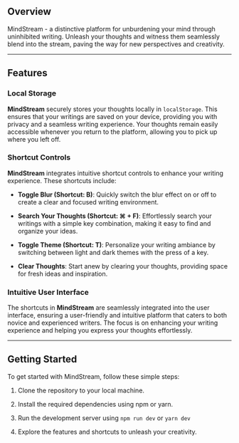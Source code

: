 ## Overview

MindStream - a distinctive platform for unburdening your mind through uninhibited writing. Unleash your thoughts and witness them seamlessly blend into the stream, paving the way for new perspectives and creativity.

---

## Features

### Local Storage

**MindStream** securely stores your thoughts locally in `localStorage`. This ensures that your writings are saved on your device, providing you with privacy and a seamless writing experience. Your thoughts remain easily accessible whenever you return to the platform, allowing you to pick up where you left off.

### Shortcut Controls

**MindStream** integrates intuitive shortcut controls to enhance your writing experience. These shortcuts include:

- **Toggle Blur (Shortcut: B)**: Quickly switch the blur effect on or off to create a clear and focused writing environment.

- **Search Your Thoughts (Shortcut: ⌘ + F)**: Effortlessly search your writings with a simple key combination, making it easy to find and organize your ideas.

- **Toggle Theme (Shortcut: T)**: Personalize your writing ambiance by switching between light and dark themes with the press of a key.

- **Clear Thoughts**: Start anew by clearing your thoughts, providing space for fresh ideas and inspiration.

### Intuitive User Interface

The shortcuts in **MindStream** are seamlessly integrated into the user interface, ensuring a user-friendly and intuitive platform that caters to both novice and experienced writers. The focus is on enhancing your writing experience and helping you express your thoughts effortlessly.

---

## Getting Started

To get started with MindStream, follow these simple steps:

1. Clone the repository to your local machine.

2. Install the required dependencies using npm or yarn.

3. Run the development server using `npm run dev` or `yarn dev`

4. Explore the features and shortcuts to unleash your creativity.
